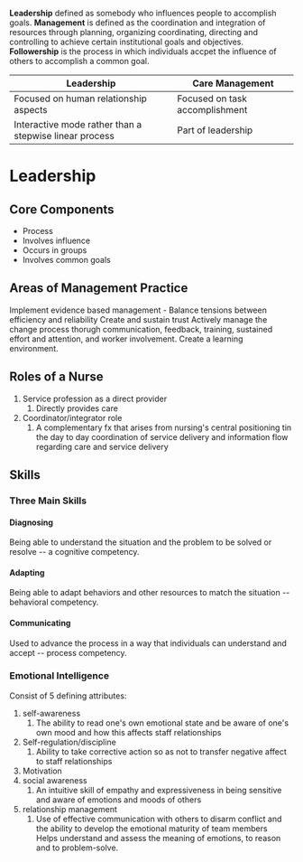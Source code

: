 **Leadership** defined as somebody who influences people to accomplish goals. 
**Management** is defined as the coordination and integration of resources through planning, organizing coordinating, directing and controlling to achieve certain institutional goals and objectives. 
**Followership** is the process in which individuals accpet the influence of others to accomplish a common goal.

| Leadership                            | Care Management                |
| ------------------------------------- | ------------------------------ |
| Focused on human relationship aspects | Focused on task accomplishment |
| Interactive mode rather than a stepwise linear process                                      | Part of leadership                               |
# Leadership
## Core Components
- Process
- Involves influence
- Occurs in groups
- Involves common goals
## Areas of Management Practice
Implement evidence based management - 
Balance tensions between efficiency and reliability
Create and sustain trust
Actively manage the change process thorugh communication, feedback, training, sustained effort and attention, and worker involvement. 
Create a learning environment. 
## Roles of a Nurse
1. Service profession as a direct provider
	1. Directly provides care
2. Coordinator/integrator role
	1. A complementary fx that arises from nursing's central positioning tin the day to day coordination of service delivery and information flow regarding care and service delivery
## Skills
### Three Main Skills
#### Diagnosing
Being able to understand the situation and the problem to be solved or resolve -- a cognitive competency.
#### Adapting
Being able to adapt behaviors and other resources to match the situation -- behavioral competency.
#### Communicating 
Used to advance the process in a way that individuals can understand and accept -- process competency. 
### Emotional Intelligence 
Consist of 5 defining attributes:
1. self-awareness
	1. The ability to read one's own emotional state and be aware of one's own mood and how this affects staff relationships
2. Self-regulation/discipline
	1. Ability to take corrective action so as not to transfer negative affect to staff relationships 
3. Motivation
4. social awareness
	1. An intuitive skill of empathy and expressiveness in being sensitive and aware of emotions and moods of others
5. relationship management
	1. Use of effective communication with others to disarm conflict and the ability to develop the emotional maturity of team members                                             
Helps understand and assess the meaning of emotions, to reason and to problem-solve. 